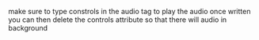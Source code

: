 make sure to type constrols in the audio tag to play the audio 
once written you can then delete the controls attribute so that there will audio in background
